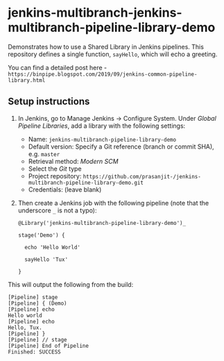 # jenkins-multibranch-jenkins-multibranch-pipeline-library-demo

Demonstrates how to use a Shared Library in Jenkins pipelines. This repository defines a single function, `sayHello`, which will echo a greeting.

You can find a detailed post here - `https://binpipe.blogspot.com/2019/09/jenkins-common-pipeline-library.html`

## Setup instructions

1. In Jenkins, go to Manage Jenkins &rarr; Configure System. Under _Global Pipeline Libraries_, add a library with the following settings:

    - Name: `jenkins-multibranch-pipeline-library-demo`
    - Default version: Specify a Git reference (branch or commit SHA), e.g. `master`
    - Retrieval method: _Modern SCM_
    - Select the _Git_ type
    - Project repository: `https://github.com/prasanjit-/jenkins-multibranch-pipeline-library-demo.git`
    - Credentials: (leave blank)

2. Then create a Jenkins job with the following pipeline (note that the underscore `_` is not a typo):

    ```
    @Library('jenkins-multibranch-pipeline-library-demo')_

    stage('Demo') {

      echo 'Hello World'

      sayHello 'Tux'

    }
    ```

This will output the following from the build:

```
[Pipeline] stage
[Pipeline] { (Demo)
[Pipeline] echo
Hello world
[Pipeline] echo
Hello, Tux.
[Pipeline] }
[Pipeline] // stage
[Pipeline] End of Pipeline
Finished: SUCCESS
```
